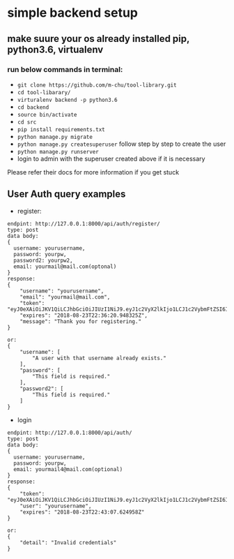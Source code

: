 # simple backend setup

## make suure your os already installed pip, python3.6, virtualenv

### run below commands in terminal:

- `git clone https://github.com/m-chu/tool-library.git`
- `cd tool-libarary/`
- `virturalenv backend -p python3.6`
- `cd backend`
- `source bin/activate`
- `cd src`
- `pip install requirements.txt`
- `python manage.py migrate`
- `python manage.py createsuperuser` follow step by step to create the user
- `python manage.py runserver`
- login to admin with the superuser created above if it is necessary  

Please refer their docs for more information if you get stuck 


##  User Auth query examples

- register:

``` 
endpint: http://127.0.0.1:8000/api/auth/register/ 
type: post
data body: 
{
  username: yourusername,
  password: yourpw,
  password2: yourpw2,
  email: yourmail@mail.com(optonal)
}
response: 
{
    "username": "yourusername",
    "email": "yourmail@mail.com",
    "token": "eyJ0eXAiOiJKV1QiLCJhbGciOiJIUzI1NiJ9.eyJ1c2VyX2lkIjo1LCJ1c2VybmFtZSI6ImFkcmlhbmE0IiwiZXhwIjoxNTI2NDI0MjgwLCJlbWFpbCI6ImFkcmlhbmE0QGdtYWlsLmNvbSIsIm9yaWdfaWF0IjoxNTI2NDIzOTgwfQ.6kr9BHG6pQbAZm4SB8SSWtnMEcNeVBUJqbfrCh3Uiik",
    "expires": "2018-08-23T22:36:20.948325Z",
    "message": "Thank you for registering."
}

or:
{
    "username": [
        "A user with that username already exists."
    ],
    "password": [
        "This field is required."
    ],
    "password2": [
        "This field is required."
    ]
}

```


- login

``` 
endpint: http://127.0.0.1:8000/api/auth/ 
type: post
data body: 
{
  username: yourusername,
  password: yourpw,
  email: yourmail4@mail.com(optional)
}
response: 
{
    "token": "eyJ0eXAiOiJKV1QiLCJhbGciOiJIUzI1NiJ9.eyJ1c2VyX2lkIjo1LCJ1c2VybmFtZSI6ImFkcmlhbmE0IiwiZXhwIjoxNTI2NDI0Njg3LCJlbWFpbCI6ImFkcmlhbmE0QGdtYWlsLmNvbSIsIm9yaWdfaWF0IjoxNTI2NDI0Mzg3fQ.rD0Yu8tT0S29rBXLGwPAQ__g4tBaoqIlUFwR1REhS1Q",
    "user": "yourusername",
    "expires": "2018-08-23T22:43:07.624958Z"
}

or:
{
    "detail": "Invalid credentials"
}


```